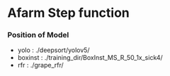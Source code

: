 # Afarm Step function

### Position of Model 
- yolo : ./deepsort/yolov5/
- boxinst : ./training_dir/BoxInst_MS_R_50_1x_sick4/
- rfr : ./grape_rfr/